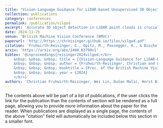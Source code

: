 ```yaml
---
title: "Vision-Language Guidance for LiDAR-based Unsupervised 3D Object Detection"
collection: publications
category: conferences
permalink: /publication/vilgod
excerpt: 'Accurate 3D object detection in LiDAR point clouds is crucial for autonomous driving systems. To achieve state-of-the-art performance, the supervised training of detectors requires large amounts of human-annotated data, which is expensive to obtain and restricted to predefined object categories. To mitigate manual labeling efforts, recent unsupervised object detection approaches generate class-agnostic pseudo-labels for moving objects, subsequently serving as supervision signal to bootstrap a detector. Despite promising results, these approaches do not provide class labels or generalize well to static objects. Furthermore, they are mostly restricted to data containing multiple drives from the same scene or images from a precisely calibrated and synchronized camera setup. To overcome these limitations, we propose a vision-language-guided unsupervised 3D detection approach that operates exclusively on LiDAR point clouds. We transfer CLIP knowledge to classify point clusters of static and moving objects, which we discover by exploiting the inherent spatio-temporal information of LiDAR point clouds for clustering, tracking, as well as box and label refinement. Our approach outperforms state-of-the-art unsupervised 3D object detectors on the Waymo Open Dataset (+23 AP3D) and Argoverse 2 (+7.9 AP3D) and provides class labels not solely based on object size assumptions, marking a significant advancement in the field.'
date: 2024-11-25
venue: 'British Machine Vision Conference (BMVC)'
paperurl: 'http://https://chreisinger.github.io/files/vilgod.pdf'
citation: 'Fruhwirth-Reisinger, C., Opitz, M., Possegger, H., & Bischof, H. (2021). FAST3D: Flow-Aware Self-Training for 3D Object Detectors. In Proc. of the British Machine Vision Conference (BMVC).'
arxiv: 'https://arxiv.org/abs/2408.03790v1'
bibtex: '@inproceedings{reisinger2024vilgod,</br>
    &nbsp; &nbsp; &nbsp; title = {{Vision-Language Guidance for LiDAR-based Unsupervised 3D Object Detection}},</br> 
    &nbsp; &nbsp; &nbsp; author = {Fruhwirth-Reisinger, Christian and Lin, Wei and Malić, Dušan and Possegger, Horst},</br>
    &nbsp; &nbsp; &nbsp; booktitle = {Proc. of the British Machine Vision Conference (BMVC)},</br>
    &nbsp; &nbsp; &nbsp; year = {2024}
    </br>}'
authors: 'Christian Fruhwirth-Reisinger, Wei Lin, Dušan Malić, Horst Bischof, Horst Possegger'
---
```


The contents above will be part of a list of publications, if the user clicks the link for the publication than the contents of section will be rendered as a full page, allowing you to provide more information about the paper for the reader. When publications are displayed as a single page, the contents of the above "citation" field will automatically be included below this section in a smaller font.
